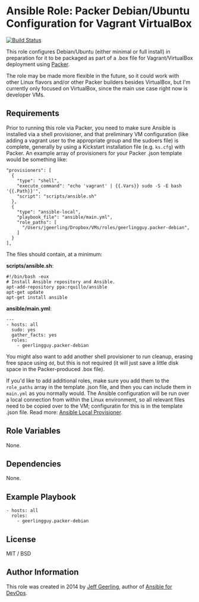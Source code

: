 # Ansible Role: Packer Debian/Ubuntu Configuration for Vagrant VirtualBox

[![Build Status](https://travis-ci.org/geerlingguy/ansible-role-packer-debian.svg?branch=master)](https://travis-ci.org/geerlingguy/ansible-role-packer-debian)

This role configures Debian/Ubuntu (either minimal or full install) in preparation for it to be packaged as part of a .box file for Vagrant/VirtualBox deployment using [Packer](http://www.packer.io/).

The role may be made more flexible in the future, so it could work with other Linux flavors and/or other Packer builders besides VirtualBox, but I'm currently only focused on VirtualBox, since the main use case right now is developer VMs.

## Requirements

Prior to running this role via Packer, you need to make sure Ansible is installed via a shell provisioner, and that preliminary VM configuration (like adding a vagrant user to the appropriate group and the sudoers file) is complete, generally by using a Kickstart installation file (e.g. `ks.cfg`) with Packer. An example array of provisioners for your Packer .json template would be something like:

    "provisioners": [
      {
        "type": "shell",
        "execute_command": "echo 'vagrant' | {{.Vars}} sudo -S -E bash '{{.Path}}'",
        "script": "scripts/ansible.sh"
      },
      {
        "type": "ansible-local",
        "playbook_file": "ansible/main.yml",
        "role_paths": [
          "/Users/jgeerling/Dropbox/VMs/roles/geerlingguy.packer-debian",
        ]
      }
    ],

The files should contain, at a minimum:

**scripts/ansible.sh**:

    #!/bin/bash -eux
    # Install Ansible repository and Ansible.
    apt-add-repository ppa:rquillo/ansible
    apt-get update
    apt-get install ansible

**ansible/main.yml**:

    ---
    - hosts: all
      sudo: yes
      gather_facts: yes
      roles:
        - geerlingguy.packer-debian

You might also want to add another shell provisioner to run cleanup, erasing free space using `dd`, but this is not required (it will just save a little disk space in the Packer-produced .box file).

If you'd like to add additional roles, make sure you add them to the `role_paths` array in the template .json file, and then you can include them in `main.yml` as you normally would. The Ansible configuration will be run over a local connection from within the Linux environment, so all relevant files need to be copied over to the VM; configuratin for this is in the template .json file. Read more: [Ansible Local Provisioner](http://www.packer.io/docs/provisioners/ansible-local.html).

## Role Variables

None.

## Dependencies

None.

## Example Playbook

    - hosts: all
      roles:
        - geerlingguy.packer-debian

## License

MIT / BSD

## Author Information

This role was created in 2014 by [Jeff Geerling](https://www.jeffgeerling.com/), author of [Ansible for DevOps](https://www.ansiblefordevops.com/).
